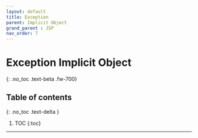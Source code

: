 ```yaml
---
layout: default
title: Exception
parent: Implicit Object
grand_parent : JSP
nav_order: 7
---
```


# Exception Implicit Object
{: .no_toc .text-beta .fw-700}

## Table of contents
{: .no_toc .text-delta }

1. TOC
{:toc}

---
